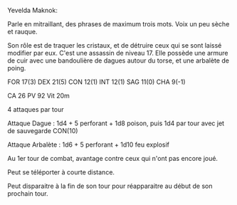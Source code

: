 Yevelda Maknok: 

Parle en mitraillant, des phrases de maximum trois mots. Voix un peu sèche et rauque.

Son rôle est de traquer les cristaux, et de détruire ceux qui se sont laissé modifier par eux. C'est une assassin de niveau 17. Elle possède une armure de cuir avec une bandoulière de dagues autour du torse, et une arbalète de poing. 

FOR 17(3) DEX 21(5) CON 12(1) INT 12(1) SAG 11(0) CHA 9(-1) 

CA 26 PV 92 Vit 20m

4 attaques par tour

Attaque Dague : 1d4 + 5 perforant + 1d8 poison, puis 1d4 par tour avec jet de sauvegarde CON(10)

Attaque Arbalète : 1d6 + 5 perforant + 1d10 feu explosif

Au 1er tour de combat, avantage contre ceux qui n'ont pas encore joué.

Peut se téléporter à courte distance.

Peut disparaitre à la fin de son tour pour réapparaitre au début de son prochain tour.

